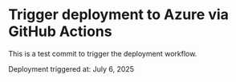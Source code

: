 # Trigger deployment to Azure via GitHub Actions
This is a test commit to trigger the deployment workflow.

Deployment triggered at: July 6, 2025
